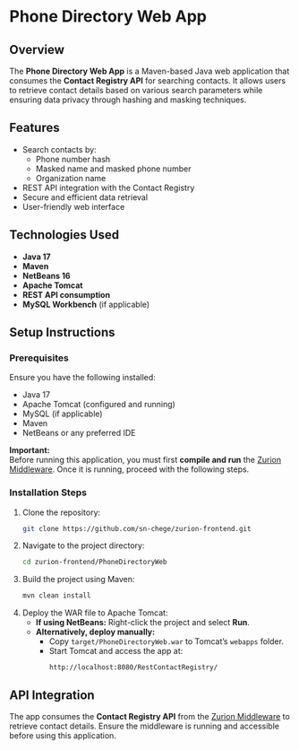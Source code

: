 # Phone Directory Web App

## Overview
The **Phone Directory Web App** is a Maven-based Java web application that consumes the **Contact Registry API** for searching contacts. It allows users to retrieve contact details based on various search parameters while ensuring data privacy through hashing and masking techniques.

## Features
- Search contacts by:
  - Phone number hash
  - Masked name and masked phone number
  - Organization name
- REST API integration with the Contact Registry
- Secure and efficient data retrieval
- User-friendly web interface

## Technologies Used
- **Java 17**
- **Maven**
- **NetBeans 16**
- **Apache Tomcat**
- **REST API consumption**
- **MySQL Workbench** (if applicable)

## Setup Instructions
### Prerequisites
Ensure you have the following installed:
- Java 17
- Apache Tomcat (configured and running)
- MySQL (if applicable)
- Maven
- NetBeans or any preferred IDE

**Important:**  
Before running this application, you must first **compile and run** the [Zurion Middleware](https://github.com/sn-chege/zurion-middleware.git). Once it is running, proceed with the following steps.

### Installation Steps
1. Clone the repository:
   ```sh
   git clone https://github.com/sn-chege/zurion-frontend.git
   ```
2. Navigate to the project directory:
   ```sh
   cd zurion-frontend/PhoneDirectoryWeb
   ```
3. Build the project using Maven:
   ```sh
   mvn clean install
   ```
4. Deploy the WAR file to Apache Tomcat:
   - **If using NetBeans:** Right-click the project and select **Run**.
   - **Alternatively, deploy manually:**
     - Copy `target/PhoneDirectoryWeb.war` to Tomcat’s `webapps` folder.
     - Start Tomcat and access the app at:  
       ```
       http://localhost:8080/RestContactRegistry/
       ```

## API Integration
The app consumes the **Contact Registry API** from the [Zurion Middleware](https://github.com/sn-chege/zurion-middleware.git) to retrieve contact details. Ensure the middleware is running and accessible before using this application.
